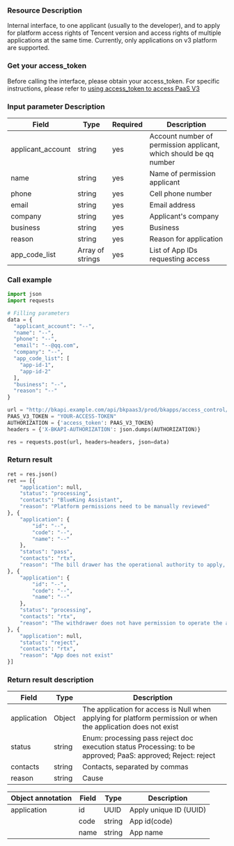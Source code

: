 ### Resource Description
Internal interface, to one applicant (usually to the developer), and to apply for platform access rights of Tencent version and access rights of multiple applications at the same time. Currently, only applications on v3 platform are supported.

### Get your access_token
Before calling the interface, please obtain your access_token. For specific instructions, please refer to [using access_token to access PaaS V3](https://bk.tencent.com/docs/markdown/PaaS3.0/topics/paas/access_token)

### Input parameter Description
|   Field   | Type | Required |     Description     |
| ------------ | ------------ | ------ | ---------------- |
| applicant_account   |  string |yes| Account number of permission applicant, which should be qq number|
| name | string |yes| Name of permission applicant|
| phone | string |yes| Cell phone number|
| email | string |yes| Email address|
| company | string |yes| Applicant's company|
| business | string |yes| Business|
| reason | string |yes| Reason for application|
| app_code_list | Array of strings | yes      | List of App IDs requesting access|


### Call example
```python
import json
import requests

# Filling parameters
data = {
  "applicant_account": "--",
  "name": "--",
  "phone": "--",
  "email": "--@qq.com",
  "company": "--",
  "app_code_list": [
    "app-id-1",
    "app-id-2"
  ],
  "business": "--",
  "reason": "--"
}

url = "http://bkapi.example.com/api/bkpaas3/prod/bkapps/access_control/multi_apply_record/"
PAAS_V3_TOKEN = "YOUR-ACCESS-TOKEN"
AUTHORIZATION = {'access_token': PAAS_V3_TOKEN}
headers = {'X-BKAPI-AUTHORIZATION': json.dumps(AUTHORIZATION)}

res = requests.post(url, headers=headers, json=data)
```

### Return result
```python
ret = res.json()
ret == [{
    "application": null,
    "status": "processing",
    "contacts": "BlueKing Assistant",
    "reason": "Platform permissions need to be manually reviewed"
}, {
    "application": {
        "id": "--",
        "code": "--",
        "name": "--"
    },
    "status": "pass",
    "contacts": "rtx",
    "reason": "The bill drawer has the operational authority to apply, and the bill is automatically passed"
}, {
    "application": {
        "id": "--",
        "code": "--",
        "name": "--"
    },
    "status": "processing",
    "contacts": "rtx",
    "reason": "The withdrawer does not have permission to operate the application, and needs to contact the developer of the application for review"
}, {
    "application": null,
    "status": "reject",
    "contacts": "rtx",
    "reason": "App does not exist"
}]
```

### Return result description
| Field | Type | Description                                |
|-------------|----------|----------------------------------------------------|
| application | Object   | The application for access is Null when applying for platform permission or when the application does not exist|
| status      |  string   | Enum: processing pass reject doc execution status     Processing: to be approved; PaaS: approved; Reject: reject    |
| contacts    |  string   | Contacts, separated by commas                                 |
| reason      |  string   | Cause                                               |


| Object annotation      | Field | Type                                       | Description |
|-------------|----------|----------------------------------------------------|--------------------|
| application | id       |  UUID                                               | Apply unique ID (UUID)|
|             | code     | string                                             | App id(code)    |
|             | name     | string                                             | App name    |